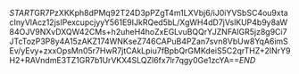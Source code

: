 $START$GR7PzXKKph8dPMq92T24D3pPZgT4m1LXVbj6/iJ0iYVSbSC4ou9xtacInyVlAcz12jsIPexcupcjyyY561E9IJkRQed5bL/XgWH4dD7jVslKUP4b9y8aW84OJV9NXvDXQW42CMs+h2uheH4hoZxEGLvuBQQrYJZNFAIGR5jz8g9Ci7JTcTozP3P8y4A15zAKZ174WNKseZ746CAPuB4PZan7svn8VbUw8YqA6imSEv/yEvy+zxxOpsMn05r7HwR7jtCAkLpiu7fBpbQrGMKdeiS5C2qrTHZ+2INrY9H2+RAVndmE3TZ1GR7b1UrVKX4SLQZl6fx7lr7qgy0Ge1zcYA==$END$